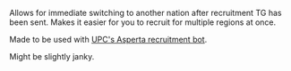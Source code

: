 Allows for immediate switching to another nation after recruitment TG has been sent. Makes it easier for you to recruit for multiple regions at once.

Made to be used with [UPC's Asperta recruitment bot](https://www.nationstates.net/page=dispatch/id=2557613).

Might be slightly janky.
